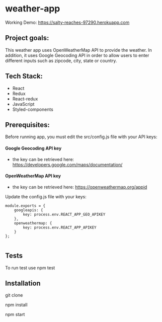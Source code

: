 # weather-app


Working Demo: https://salty-reaches-97290.herokuapp.com

## Project goals:

This weather app uses OpenWeatherMap API to provide the weather. In addition, it uses Google Geocoding API in order to allow users to enter different inputs such
as zipcode, city, state or country.

## Tech Stack:
- React
- Redux
- React-redux
- JavaScript
- Styled-components

## Prerequisites:

Before running app, you must edit the src/config.js file with your API keys:

#### Google Geocoding API key
- the key can be retrieved here: https://developers.google.com/maps/documentation/

#### OpenWeatherMap API key
- the key can be retrieved here: https://openweathermap.org/appid

Update the config.js file with your keys:

```
module.exports = {
	googleapis: {
		key: process.env.REACT_APP_GEO_APIKEY
	},
	openweathermap: {
		key: process.env.REACT_APP_APIKEY
	}
};


```


## Tests
To run test use npm test

## Installation
git clone

npm install

npm start


